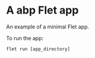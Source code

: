 # A abp Flet app

An example of a minimal Flet app.

To run the app:

```
flet run [app_directory]
```